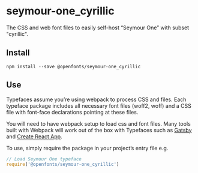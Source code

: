 
# seymour-one_cyrillic

The CSS and web font files to easily self-host “Seymour One” with subset "cyrillic".

## Install

`npm install --save @openfonts/seymour-one_cyrillic`

## Use

Typefaces assume you’re using webpack to process CSS and files. Each typeface
package includes all necessary font files (woff2, woff) and a CSS file with
font-face declarations pointing at these files.

You will need to have webpack setup to load css and font files. Many tools built
with Webpack will work out of the box with Typefaces such as [Gatsby](https://github.com/gatsbyjs/gatsby)
and [Create React App](https://github.com/facebookincubator/create-react-app).

To use, simply require the package in your project’s entry file e.g.

```javascript
// Load Seymour One typeface
require('@openfonts/seymour-one_cyrillic')
```
